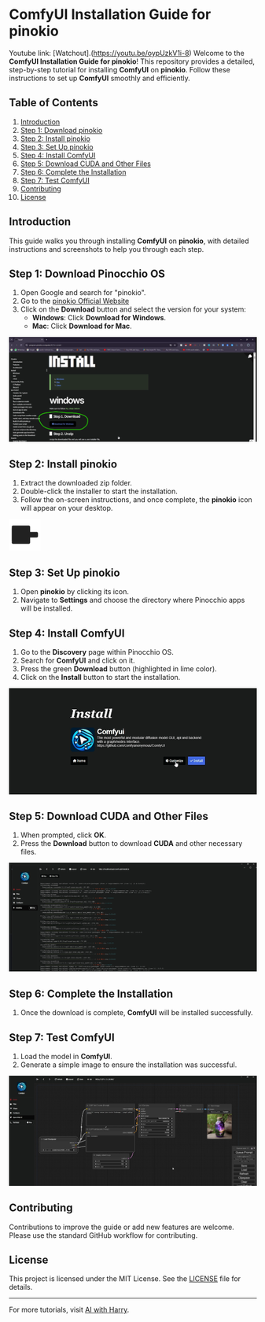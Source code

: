 # ComfyUI Installation Guide for pinokio
Youtube link: [Watchout].(https://youtu.be/oypUzkV1i-8)
Welcome to the **ComfyUI Installation Guide for pinokio**! This repository provides a detailed, step-by-step tutorial for installing **ComfyUI** on **pinokio**. Follow these instructions to set up **ComfyUI** smoothly and efficiently.

## Table of Contents
1. [Introduction](#introduction)
2. [Step 1: Download pinokio](#step-1-download-pinokio)
3. [Step 2: Install pinokio](#step-2-install-pinokio)
4. [Step 3: Set Up pinokio](#step-3-set-up-pinokio)
5. [Step 4: Install ComfyUI](#step-4-install-comfyui)
6. [Step 5: Download CUDA and Other Files](#step-5-download-cuda-and-other-files)
7. [Step 6: Complete the Installation](#step-6-complete-the-installation)
8. [Step 7: Test ComfyUI](#step-7-test-comfyui)
9. [Contributing](#contributing)
10. [License](#license)

## Introduction
This guide walks you through installing **ComfyUI** on **pinokio**, with detailed instructions and screenshots to help you through each step.

## Step 1: Download Pinocchio OS
1. Open Google and search for "pinokio".
2. Go to the [pinokio Official Website](https://program.pinokio.computer/#/?id=install)
3. Click on the **Download** button and select the version for your system:
   - **Windows**: Click **Download for Windows**.
   - **Mac**: Click **Download for Mac**.

![Pinocchio OS Download](https://github.com/Ai-Haris/ComfyUI-Installation-Guide/blob/main/image_2024-09-08_155610694.png)

## Step 2: Install pinokio
1. Extract the downloaded zip folder.
2. Double-click the installer to start the installation.
3. Follow the on-screen instructions, and once complete, the **pinokio** icon will appear on your desktop.

![Pinocchio OS Icon](https://github.com/Ai-Haris/ComfyUI-Installation-Guide/blob/main/image.png)

## Step 3: Set Up pinokio
1. Open **pinokio** by clicking its icon.
2. Navigate to **Settings** and choose the directory where Pinocchio apps will be installed.

## Step 4: Install ComfyUI
1. Go to the **Discovery** page within Pinocchio OS.
2. Search for **ComfyUI** and click on it.
3. Press the green **Download** button (highlighted in lime color).
4. Click on the **Install** button to start the installation.

![ComfyUI Discovery](https://github.com/Ai-Haris/ComfyUI-Installation-Guide/blob/main/image_2024-09-08_155505412.png)

## Step 5: Download CUDA and Other Files
1. When prompted, click **OK**.
2. Press the **Download** button to download **CUDA** and other necessary files.

![CUDA Download](https://github.com/Ai-Haris/ComfyUI-Installation-Guide/blob/main/image_2024-09-08_155410738.png)

## Step 6: Complete the Installation
1. Once the download is complete, **ComfyUI** will be installed successfully.

## Step 7: Test ComfyUI
1. Load the model in **ComfyUI**.
2. Generate a simple image to ensure the installation was successful.

![Generated Image](https://github.com/Ai-Haris/ComfyUI-Installation-Guide/blob/main/image_2024-09-08_155258088.png)

## Contributing
Contributions to improve the guide or add new features are welcome. Please use the standard GitHub workflow for contributing.

## License
This project is licensed under the MIT License. See the [LICENSE](LICENSE) file for details.

---

For more tutorials, visit [AI with Harry](https://youtu.be/oypUzkV1i-8).


